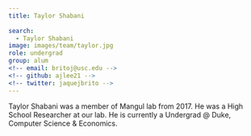 ```yaml
---
title: Taylor Shabani
 
search:
  - Taylor Shabani
image: images/team/taylor.jpg
role: undergrad
group: alum
<!-- email: britoj@usc.edu -->
<!-- github: ajlee21 -->
<!-- twitter: jaquejbrito -->
---
```


Taylor Shabani was a member of Mangul lab from 2017. He was a High School Researcher at our lab. He is currently a Undergrad @ Duke, Computer Science & Economics.
